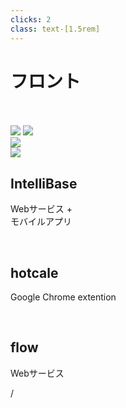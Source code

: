 ```yaml
---
clicks: 2
class: text-[1.5rem]
---
```


# フロント

<br>
<br>

<div class="w-full grid grid-cols-[3fr,1fr] gap-8">
<div class="relative">
<div class="absolute w-full h-full bg-white dark:bg-[#121212]" v-click-hide="1">
<img src="/intellibase_expo.jpg" class="border w-4/5 ml-10">
<img src="/intellibase.jpg" class="absolute top-[-1em] right-8 border w-2/5">
</div>
<div class="absolute w-full h-full px-1/10 bg-white border border-white dark:bg-[#121212] dark:border-[#121212]" v-click="1">
<img src="/hotcale.png" class="border w-full">
</div>
<div class="absolute w-full h-full bg-white border border-white dark:bg-[#121212] dark:border-[#121212]" v-click="2">
<img src="/flow.jpeg" class="border ">
</div>
</div>
<div>

## IntelliBase

Webサービス +  
モバイルアプリ

<br />

<div v-click="1">

## hotcale

Google Chrome extention
</div>

<br />

<div v-click="2">

## flow

Webサービス
</div>

</div>
</div>

<div
  class="absolute bottom-[1rem] right-[1rem] text-[1rem]"
>
  <SlideCurrentNo /> / <SlidesTotal />
</div>